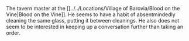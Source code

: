 The tavern master at the [[../../Locations/Village of Barovia/Blood on the Vine|Blood on the Vine]]. He seems to have a habit of absentmindedly cleaning the same glass, putting it between cleanings. He also does not seem to be interested in keeping up a conversation further than taking an order.
